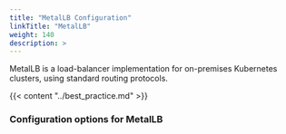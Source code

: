 ```yaml
---
title: "MetalLB Configuration"
linkTitle: "MetalLB"
weight: 140
description: >
---
```


MetalLB is a load-balancer implementation for on-premises Kubernetes clusters, using standard routing protocols.

{{< content "../best_practice.md" >}}

### Configuration options for MetalLB

